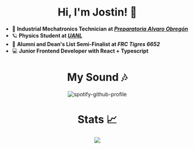 <h1 align="center">Hi, I'm Jostin! 🚀</h1>

- 🤖 **Industrial Mechatronics Technician at [_Preparatoria Alvaro Obregón_](https://alvaroobregon.uanl.mx/)**
- 🪐 **Physics Student at [_UANL_](https://www.fcfm.uanl.mx/)**
- 🐯 **Alumni and Dean's List Semi-Finalist at _FRC Tigres 6652_**
- 💻 **Junior Frontend Developer with React + Typescript**

<h1 align="center">My Sound 🎶</h1>

<center>

![spotify-github-profile](https://spotify-github-profile.vercel.app/api/view?uid=315cn53okiwbjqz33gdeiw4byvu4&cover_image=true&theme=novatorem&show_offline=false&background_color=121212&interchange=false&bar_color=6a629e&bar_color_cover=true)

</center>

<h1 align="center">Stats 📈</h1>
<p align="center">
 <img  src="https://github-readme-streak-stats.herokuapp.com?user=BeastAnniee&theme=tokyonight_duo&hide_border=true"
</p>
